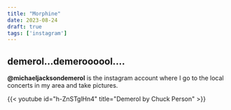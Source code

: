 ```yaml
---
title: "Morphine"
date: 2023-08-24
draft: true 
tags: ['instagram']
---
```

## demerol...demeroooool....

**@michaeljacksondemerol** is the instagram account where I go to the local concerts in my area and take pictures.

{{< youtube id="h-ZnSTglHn4" title="Demerol by Chuck Person" >}}
